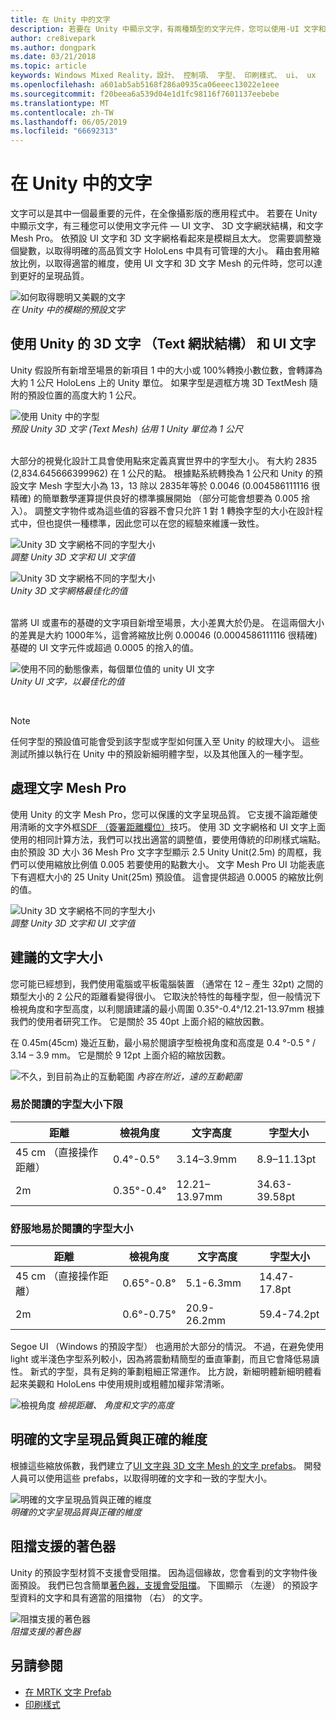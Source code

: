 ```yaml
---
title: 在 Unity 中的文字
description: 若要在 Unity 中顯示文字，有兩種類型的文字元件，您可以使用-UI 文字和 3D 文字網狀結構。
author: cre8ivepark
ms.author: dongpark
ms.date: 03/21/2018
ms.topic: article
keywords: Windows Mixed Reality，設計、 控制項、 字型、 印刷樣式、 ui、 ux
ms.openlocfilehash: a601ab5ab5168f286a0935ca06eeec13022e1eee
ms.sourcegitcommit: f20beea6a539d04e1d1fc98116f7601137eebebe
ms.translationtype: MT
ms.contentlocale: zh-TW
ms.lasthandoff: 06/05/2019
ms.locfileid: "66692313"
---
```

# <a name="text-in-unity"></a>在 Unity 中的文字

文字可以是其中一個最重要的元件，在全像攝影版的應用程式中。 若要在 Unity 中顯示文字，有三種您可以使用文字元件 — UI 文字、 3D 文字網狀結構，和文字 Mesh Pro。 依預設 UI 文字和 3D 文字網格看起來是模糊且太大。 您需要調整幾個變數，以取得明確的高品質文字 HoloLens 中具有可管理的大小。 藉由套用縮放比例，以取得適當的維度，使用 UI 文字和 3D 文字 Mesh 的元件時，您可以達到更好的呈現品質。

![如何取得聰明又美觀的文字](images/hug-text-02-640px.png)<br>
*在 Unity 中的模糊的預設文字*

## <a name="working-with-unitys-3d-texttext-mesh-and-ui-text"></a>使用 Unity 的 3D 文字 （Text 網狀結構） 和 UI 文字

Unity 假設所有新增至場景的新項目 1 中的大小或 100%轉換小數位數，會轉譯為大約 1 公尺 HoloLens 上的 Unity 單位。 如果字型是週框方塊 3D TextMesh 隨附的預設位置的高度大約 1 公尺。

![使用 Unity 中的字型](images/640px-hug-text-03.png)<br>
*預設 Unity 3D 文字 (Text Mesh) 佔用 1 Unity 單位為 1 公尺*

<br>
大部分的視覺化設計工具會使用點來定義真實世界中的字型大小。 有大約 2835 (2,834.645666399962) 在 1 公尺的點。 根據點系統轉換為 1 公尺和 Unity 的預設文字 Mesh 字型大小為 13，13 除以 2835年等於 0.0046 (0.004586111116 很精確) 的簡單數學運算提供良好的標準擴展開始 （部分可能會想要為 0.005 捨入）。 調整文字物件或為這些值的容器不會只允許 1 對 1 轉換字型的大小在設計程式中，但也提供一種標準，因此您可以在您的經驗來維護一致性。

![Unity 3D 文字網格不同的字型大小](images/Text_In_Unity_Measurements1.png)<br>
*調整 Unity 3D 文字和 UI 文字值*

![Unity 3D 文字網格不同的字型大小](images/hug-text-05-1000px.png)<br>
*Unity 3D 文字網格最佳化的值*

<br>
當將 UI 或畫布的基礎的文字項目新增至場景，大小差異大於仍是。 在這兩個大小的差異是大約 1000年%，這會將縮放比例 0.00046 (0.0004586111116 很精確) 基礎的 UI 文字元件或超過 0.0005 的捨入的值。

![使用不同的動態像素，每個單位值的 unity UI 文字](images/hug-text-04-1000px.png)<br>
*Unity UI 文字，以最佳化的值*

<br>

>[!NOTE]
>任何字型的預設值可能會受到該字型或字型如何匯入至 Unity 的紋理大小。 這些測試所據以執行在 Unity 中的預設新細明體字型，以及其他匯入的一種字型。

## <a name="working-with-text-mesh-pro"></a>處理文字 Mesh Pro

使用 Unity 的文字 Mesh Pro，您可以保護的文字呈現品質。 它支援不論距離使用清晰的文字外框[SDF （簽署距離欄位）](https://steamcdn-a.akamaihd.net/apps/valve/2007/SIGGRAPH2007_AlphaTestedMagnification.pdf)技巧。 使用 3D 文字網格和 UI 文字上面使用的相同計算方法，我們可以找出適當的調整值，要使用傳統的印刷樣式端點。 由於預設 3D 大小 36 Mesh Pro 文字字型顯示 2.5 Unity Unit(2.5m) 的周框，我們可以使用縮放比例值 0.005 若要使用的點數大小。 文字 Mesh Pro UI 功能表底下有週框大小的 25 Unity Unit(25m) 預設值。 這會提供超過 0.0005 的縮放比例的值。

![Unity 3D 文字網格不同的字型大小](images/Text_In_Unity_Measurements2.png)<br>
*調整 Unity 3D 文字和 UI 文字值*

## <a name="recommended-text-size"></a>建議的文字大小
您可能已經想到，我們使用電腦或平板電腦裝置 （通常在 12 – 產生 32pt) 之間的類型大小的 2 公尺的距離看變得很小。 它取決於特性的每種字型，但一般情況下檢視角度和字型高度，以利閱讀建議的最小周圍 0.35°-0.4°/12.21-13.97mm 根據我們的使用者研究工作。 它是關於 35 40pt 上面介紹的縮放因數。 

在 0.45m(45cm) 幾近互動，最小易於閱讀字型檢視角度和高度是 0.4 °-0.5 ° / 3.14 – 3.9 mm。 它是關於 9 12pt 上面介紹的縮放因數。

![不久，到目前為止的互動範圍](images/typography-distance-1000px.jpg)
*內容在附近，遠的互動範圍*

### <a name="the-minimum-legible-font-size"></a>易於閱讀的字型大小下限
| 距離 | 檢視角度 | 文字高度 | 字型大小 |
|---------|---------|---------|---------|
| 45 cm （直接操作距離） | 0.4°-0.5° | 3.14–3.9mm | 8.9–11.13pt |
| 2m | 0.35°-0.4° | 12.21–13.97mm | 34.63-39.58pt |


### <a name="the-comfortably-legible-font-size"></a>舒服地易於閱讀的字型大小
| 距離 | 檢視角度 | 文字高度 | 字型大小 |
|---------|---------|---------|---------|
| 45 cm （直接操作距離） | 0.65°-0.8° | 5.1-6.3mm | 14.47-17.8pt |
| 2m | 0.6°-0.75° | 20.9-26.2mm | 59.4-74.2pt |

Segoe UI （Windows 的預設字型） 也適用於大部分的情況。 不過，在避免使用 light 或半淺色字型系列較小，因為將震動精簡型的垂直筆劃，而且它會降低易讀性。 新式的字型，具有足夠的筆劃粗細正常運作。 比方說，新細明體新細明體看起來美觀和 HoloLens 中使用規則或粗體加權非常清晰。


![檢視角度](images/Text_In_Unity_ViewingAngle.jpg)
*檢視距離、 角度和文字的高度*

## <a name="sharp-text-rendering-quality-with-proper-dimension"></a>明確的文字呈現品質與正確的維度

根據這些縮放係數，我們建立了[UI 文字與 3D 文字 Mesh 的文字 prefabs](https://github.com/Microsoft/MixedRealityToolkit-Unity/tree/mrtk_release/Assets/MixedRealityToolkit.SDK/StandardAssets/Prefabs/Text)。 開發人員可以使用這些 prefabs，以取得明確的文字和一致的字型大小。

![明確的文字呈現品質與正確的維度](images/hug-text-06-1000px.png)<br>
*明確的文字呈現品質與正確的維度*

## <a name="shader-with-occlusion-support"></a>阻擋支援的著色器

Unity 的預設字型材質不支援會受阻擋。 因為這個緣故，您會看到的文字物件後面預設。 我們已包含簡單[著色器，支援會受阻擋](https://github.com/microsoft/MixedRealityToolkit-Unity/blob/mrtk_release/Assets/MixedRealityToolkit/StandardAssets/Shaders/Text3DShader.shader)。 下圖顯示 （左邊） 的預設字型資料的文字和具有適當的阻擋物 （右） 的文字。

![阻擋支援的著色器](images/hug-text-07-1000px.png)<br>
*阻擋支援的著色器*


## <a name="see-also"></a>另請參閱
* [在 MRTK 文字 Prefab](https://github.com/Microsoft/MixedRealityToolkit-Unity/tree/mrtk_release/Assets/MixedRealityToolkit.SDK/StandardAssets/Prefabs/Text)
* [印刷樣式](typography.md)

 
